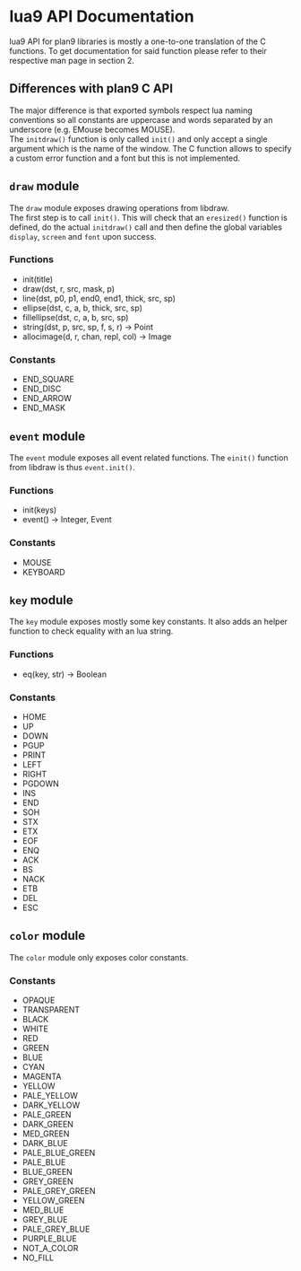 # lua9 API Documentation

lua9 API for plan9 libraries is mostly a one-to-one translation of the C functions. To get documentation for said function please refer to their respective man page in section 2.

## Differences with plan9 C API

The major difference is that exported symbols respect lua naming conventions so all constants are uppercase and words separated by an underscore (e.g. EMouse becomes MOUSE).  
The `initdraw()` function is only called `init()` and only accept a single argument which is the name of the window. The C function allows to specify a custom error function and a font but this is not implemented.

## `draw` module

The `draw` module exposes drawing operations from libdraw.  
The first step is to call `init()`. This will check that an `eresized()` function is defined, do the actual `initdraw()` call and then define the global variables `display`, `screen` and `font` upon success.

### Functions

* init(title)
* draw(dst, r, src, mask, p)
* line(dst, p0, p1, end0, end1, thick, src, sp)
* ellipse(dst, c, a, b, thick, src, sp)
* fillellipse(dst, c, a, b, src, sp)
* string(dst, p, src, sp, f, s, r) -> Point
* allocimage(d, r, chan, repl, col) -> Image

### Constants

* END_SQUARE
* END_DISC
* END_ARROW
* END_MASK

## `event` module

The `event` module exposes all event related functions. The `einit()` function from libdraw is thus `event.init()`.

### Functions

* init(keys)
* event() -> Integer, Event

### Constants

* MOUSE
* KEYBOARD

## `key` module

The `key` module exposes mostly some key constants. It also adds an helper function to check equality with an lua string.

### Functions

* eq(key, str) -> Boolean

### Constants

* HOME
* UP
* DOWN
* PGUP
* PRINT
* LEFT
* RIGHT
* PGDOWN
* INS
* END
* SOH
* STX
* ETX
* EOF
* ENQ
* ACK
* BS
* NACK
* ETB
* DEL
* ESC

## `color` module

The `color` module only exposes color constants.

### Constants

* OPAQUE
* TRANSPARENT
* BLACK
* WHITE
* RED
* GREEN
* BLUE
* CYAN
* MAGENTA
* YELLOW
* PALE_YELLOW
* DARK_YELLOW
* PALE_GREEN
* DARK_GREEN
* MED_GREEN
* DARK_BLUE
* PALE_BLUE_GREEN
* PALE_BLUE
* BLUE_GREEN
* GREY_GREEN
* PALE_GREY_GREEN
* YELLOW_GREEN
* MED_BLUE
* GREY_BLUE
* PALE_GREY_BLUE
* PURPLE_BLUE
* NOT_A_COLOR
* NO_FILL

